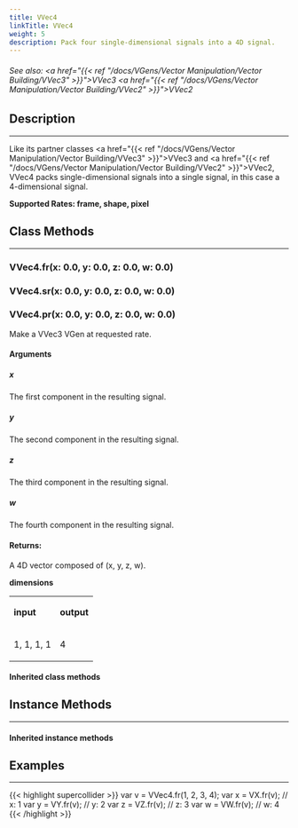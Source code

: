 ```yaml
---
title: VVec4
linkTitle: VVec4
weight: 5
description: Pack four single-dimensional signals into a 4D signal.
---
```

<!-- generated file, please edit the original .schelp file(in the Scintillator repository) and then run schelpToMarkDown.scdscript to regenerate. -->
###### See also: <a href="{{< ref "/docs/VGens/Vector Manipulation/Vector Building/VVec3" >}}">VVec3</a> <a href="{{< ref "/docs/VGens/Vector Manipulation/Vector Building/VVec2" >}}">VVec2</a> 



## Description
---



Like its partner classes <a href="{{< ref "/docs/VGens/Vector Manipulation/Vector Building/VVec3" >}}">VVec3</a> and <a href="{{< ref "/docs/VGens/Vector Manipulation/Vector Building/VVec2" >}}">VVec2</a>, VVec4 packs single-dimensional signals into a single signal, in this case a 4-dimensional signal.



<strong>Supported Rates: frame, shape, pixel</strong>



## Class Methods
---



### VVec4.fr(x: 0.0, y: 0.0, z: 0.0, w: 0.0)



### VVec4.sr(x: 0.0, y: 0.0, z: 0.0, w: 0.0)



### VVec4.pr(x: 0.0, y: 0.0, z: 0.0, w: 0.0)



Make a VVec3 VGen at requested rate.



#### Arguments

##### x



The first component in the resulting signal.



##### y



The second component in the resulting signal.



##### z



The third component in the resulting signal.



##### w



The fourth component in the resulting signal.





#### Returns:



A 4D vector composed of (x, y, z, w).



<strong>dimensions</strong>


<table>
<tr><td>

<strong>input</strong>

</td><td>

<strong>output</strong>

</td></tr>
<tr><td>

1, 1, 1, 1

</td><td>

4

</td></tr>

</table>


#### Inherited class methods



## Instance Methods
---



#### Inherited instance methods



## Examples
---



{{< highlight supercollider >}}
var v = VVec4.fr(1, 2, 3, 4);
var x = VX.fr(v); // x: 1
var y = VY.fr(v); // y: 2
var z = VZ.fr(v); // z: 3
var w = VW.fr(v); // w: 4
{{< /highlight >}}





